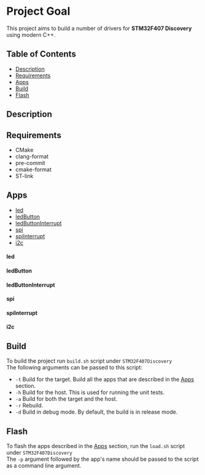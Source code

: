 # Project Goal
This project aims to build a number of drivers for **STM32F407 Discovery** using modern C++. 

## Table of Contents
* [Description](#description)
* [Requirements](#requirements)
* [Apps](#apps)
* [Build](#build)
* [Flash](#flash)

## Description

## Requirements
* CMake
* clang-format
* pre-commit
* cmake-format
* ST-link

## Apps
* [led](#led)
* [ledButton](#ledbutton)
* [ledButtonInterrupt](#ledbuttoninterrupt)
* [spi](#spi)
* [spiInterrupt](#spiinterrupt)
* [i2c](#i2c)

#### led
#### ledButton
#### ledButtonInterrupt
#### spi
#### spiInterrupt
#### i2c

## Build

To build the project run `build.sh` script under `STM32F407Discovery`  
The following arguments can be passed to this script:  
* `-t` Build for the target. Build all the apps that are described in the [Apps](#apps) section.  
* `-h` Build for the host. This is used for running the unit tests.  
* `-a` Build for both the target and the host.  
* `-r` Rebuild.  
* `-d` Build in debug mode. By default, the build is in release mode.  

## Flash
To flash the apps described in the [Apps](#apps) section, run the `load.sh` script under `STM32F407Discovery`  
The `-p` argument followed by the app's name should be passed to the script as a command line argument.

